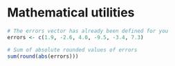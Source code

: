 # Mathematical utilities

```r
# The errors vector has already been defined for you
errors <- c(1.9, -2.6, 4.0, -9.5, -3.4, 7.3)

# Sum of absolute rounded values of errors
sum(round(abs(errors)))
```

